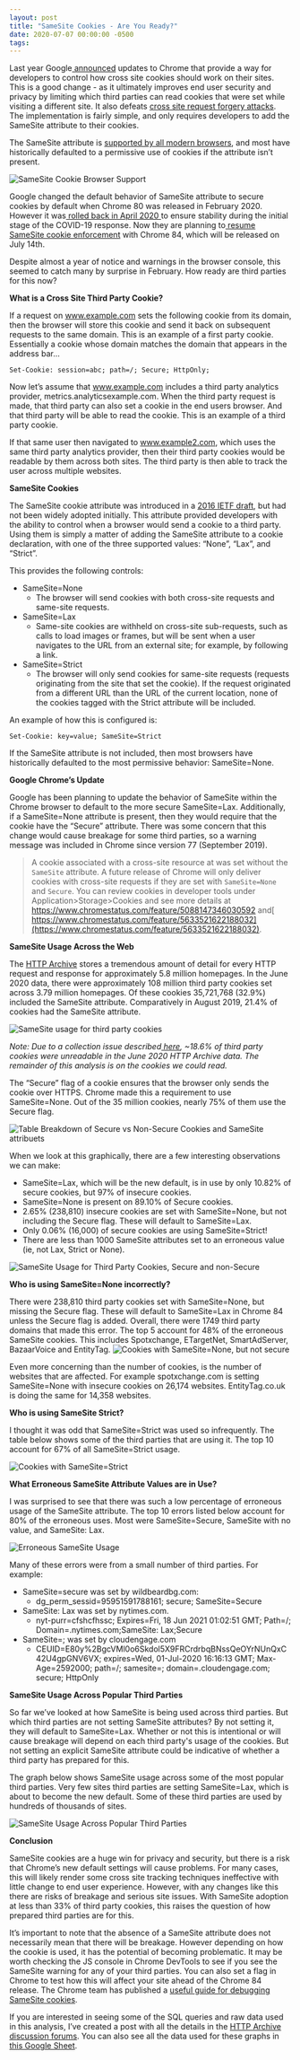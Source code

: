 ```yaml
---
layout: post
title: "SameSite Cookies - Are You Ready?"
date: 2020-07-07 00:00:00 -0500
tags: 
---
```

Last year Google[ announced](https://blog.chromium.org/2019/05/improving-privacy-and-security-on-web.html) updates to Chrome that provide a way for developers to control how cross site cookies should work on their sites. This is a good change - as it ultimately improves end user security and privacy by limiting which third parties can read cookies that were set while visiting a different site. It also defeats [cross site request forgery attacks](https://www.owasp.org/index.php/Cross-Site_Request_Forgery_(CSRF)). The implementation is fairly simple, and only requires developers to add the SameSite attribute to their cookies. 

The SameSite attribute is [supported by all modern browsers](https://caniuse.com/#feat=same-site-cookie-attribute), and most have historically defaulted to a permissive use of cookies if the attribute isn’t present. 

![SameSite Cookie Browser Support](https://dev-to-uploads.s3.amazonaws.com/i/gflnfrrax9xc44z8rxgb.png)

Google changed the default behavior of SameSite attribute to secure cookies by default when Chrome 80 was released in February 2020. However it was[ rolled back in April 2020](https://blog.chromium.org/2020/05/resuming-samesite-cookie-changes-in-july.html)<span style="text-decoration:underline;"> </span>to ensure stability during the initial stage of the COVID-19 response. Now they are planning to[ resume SameSite cookie enforcement](https://blog.chromium.org/2020/05/resuming-samesite-cookie-changes-in-july.html) with Chrome 84, which will be released on July 14th. 

Despite almost a year of notice and warnings in the browser console, this seemed to catch many by surprise in February.  How ready are third parties for this now?

 

**What is a Cross Site Third Party Cookie?**

If a request on www.example.com sets the following cookie from its domain, then the browser will store this cookie and send it back on subsequent requests to the same domain. This is an example of a first party cookie. Essentially a cookie whose domain matches the domain that appears in the address bar...

`Set-Cookie: session=abc; path=/; Secure; HttpOnly;`

Now let’s assume that www.example.com includes a third party analytics provider, metrics.analyticsexample.com. When the third party request is made, that third party can also set a cookie in the end users browser. And that third party will be able to read the cookie. This is an example of a third party cookie.

If that same user then navigated to www.example2.com, which uses the same third party analytics provider, then their third party cookies would be readable by them across both sites. The third party is then able to track the user across multiple websites.

**SameSite Cookies**

The SameSite cookie attribute was introduced in a [2016 IETF draft](https://tools.ietf.org/html/draft-west-first-party-cookies-06), but had not been widely adopted initially.  This attribute provided developers with the ability to control when a browser would send a cookie to a third party. Using them is simply a matter of adding the SameSite attribute to a cookie declaration, with one of the three supported values: “None”, “Lax”, and “Strict”.

This provides the following controls:



*   SameSite=None
    *   The browser will send cookies with both cross-site requests and same-site requests.
*   SameSite=Lax
    *   Same-site cookies are withheld on cross-site sub-requests, such as calls to load images or frames, but will be sent when a user navigates to the URL from an external site; for example, by following a link.
*   SameSite=Strict
    *   The browser will only send cookies for same-site requests (requests originating from the site that set the cookie). If the request originated from a different URL than the URL of the current location, none of the cookies tagged with the Strict attribute will be included.

An example of how this is configured is:

`Set-Cookie: key=value; SameSite=Strict`

If the SameSite attribute is not included, then most browsers have historically defaulted to the most permissive behavior: SameSite=None.

**Google Chrome’s Update**

Google has been planning to update the behavior of SameSite within the Chrome browser to default to the more secure SameSite=Lax. Additionally, if a SameSite=None attribute is present, then they would require that the cookie have the “Secure” attribute. There was some concern that this change would cause breakage for some third parties, so a warning message was included in Chrome since version 77 (September 2019).


>A cookie associated with a cross-site resource at <thirdparty domain> was set without the `SameSite` attribute. A future release of Chrome will only deliver cookies with cross-site requests if they are set with `SameSite=None` and `Secure`. You can review cookies in developer tools under Application>Storage>Cookies and see more details at https://www.chromestatus.com/feature/5088147346030592 and[ https://www.chromestatus.com/feature/5633521622188032](https://www.chromestatus.com/feature/5633521622188032).

 

**SameSite Usage Across the Web**

The [HTTP Archive](https://httparchive.org/) stores a tremendous amount of detail for every HTTP request and response for approximately 5.8 million homepages. In the June 2020 data, there were approximately 108 million third party cookies set across 3.79 million homepages. Of these cookies 35,721,768 (32.9%) included the SameSite attribute.  Comparatively in August 2019, 21.4% of cookies had the SameSite attribute.

![SameSite usage for third party cookies](https://dev-to-uploads.s3.amazonaws.com/i/a1lrpyd2wp7irwpfhbjs.png)

_Note: Due to a collection issue described[ here](https://discuss.httparchive.org/t/does-bigquery-contain-har-archive-or-cookies-of-crawled-webpages/1968/8), ~18.6% of third party cookies were unreadable in the June 2020 HTTP Archive data. The remainder of this analysis is on the cookies we could read._

The “Secure” flag of a cookie ensures that the browser only sends the cookie over HTTPS. Chrome made this a requirement to use SameSite=None. Out of the 35 million cookies, nearly 75% of them use the Secure flag. 

![Table Breakdown of Secure vs Non-Secure Cookies and SameSite attribuets](https://dev-to-uploads.s3.amazonaws.com/i/00imlj5llluyriyrzz2g.png)

When we look at this graphically, there are a few interesting observations we can make:

*   SameSite=Lax, which will be the new default, is in use by only 10.82% of secure cookies, but 97% of insecure cookies.
*   SameSite=None is present on 89.10% of Secure cookies.
*   2.65% (238,810) insecure cookies are set with SameSite=None, but not including the Secure flag.  These will default to SameSite=Lax.
*   Only 0.06% (16,000) of secure cookies are using SameSite=Strict!
*   There are less than 1000 SameSite attributes set to an erroneous value (ie, not Lax, Strict or None).

![SameSite Usage for Third Party Cookies, Secure and non-Secure](https://dev-to-uploads.s3.amazonaws.com/i/gvta0gbt9uemri927dff.png)

**Who is using SameSite=None incorrectly?**

There were 238,810 third party cookies set with SameSite=None, but missing the Secure flag. These will default to SameSite=Lax in Chrome 84 unless the Secure flag is added. Overall, there were 1749 third party domains that made this error. The top 5 account for 48% of the erroneous SameSite cookies. This includes Spotxchange, ETargetNet, SmartAdServer, BazaarVoice and EntityTag. 
![Cookies with SameSite=None, but not secure](https://dev-to-uploads.s3.amazonaws.com/i/3ehsetnuxb2l828noj1a.png)

Even more concerning than the number of cookies, is the number of websites that are affected. For example spotxchange.com is setting SameSite=None with insecure cookies on 26,174 websites. EntityTag.co.uk is doing the same for 14,358 websites.

**Who is using SameSite Strict?**

I thought it was odd that SameSite=Strict was used so infrequently. The table below shows some of the third parties that are using it. The top 10 account for 67% of all SameSite=Strict usage.

![Cookies with SameSite=Strict](https://dev-to-uploads.s3.amazonaws.com/i/p96dsxgsqdo99n11ylwq.png)

**What Erroneous SameSite Attribute Values are in Use?**

I was surprised to see that there was such a low percentage of erroneous usage of the SameSite attribute. The top 10 errors listed below account for 80% of the erroneous uses.  Most were SameSite=Secure, SameSite with no value, and SameSite: Lax. 

![Erroneous SameSite Usage](https://dev-to-uploads.s3.amazonaws.com/i/6i8n6hty9254t2hf8lh7.png)

Many of these errors were from a small number of third parties. For example:  

*   SameSite=secure was set by wildbeardbg.com:
    *   dg_perm_sessid=95951591788161; secure; SameSite=Secure
*   SameSite: Lax was set by nytimes.com.
    *   nyt-purr=cfshcfhssc; Expires=Fri, 18 Jun 2021 01:02:51 GMT; Path=/; Domain=.nytimes.com;SameSite: Lax;Secure
*   SameSite=; was set by cloudengage.com
    *   CEUID=E80y%2BgcVMl0o6Skdol5X9FRCrdrbqBNssQeOYrNUnQxC42U4gpGNV6VX; expires=Wed, 01-Jul-2020 16:16:13 GMT; Max-Age=2592000; path=/; samesite=; domain=.cloudengage.com; secure; HttpOnly  

**SameSite Usage Across Popular Third Parties**

So far we’ve looked at how SameSite is being used across third parties. But which third parties are not setting SameSite attributes? By not setting it, they will default to SameSite=Lax. Whether or not this is intentional or will cause breakage will depend on each third party's usage of the cookies. But not setting an explicit SameSite attribute could be indicative of whether a third party has prepared for this.

The graph below shows SameSite usage across some of the most popular third parties. Very few sites third parties are setting SameSite=Lax, which is about to become the new default.  Some of these third parties are used by hundreds of thousands of sites. 

![SameSite Usage Across Popular Third Parties](https://dev-to-uploads.s3.amazonaws.com/i/zofi46l9kj16ojfc8g3n.png)

**Conclusion**

SameSite cookies are a huge win for privacy and security, but there is a risk that Chrome’s new default settings will cause problems. For many cases, this will likely render some cross site tracking techniques ineffective with little change to end user experience. However, with any changes like this there are risks of breakage and serious site issues. With SameSite adoption at less than 33% of third party cookies, this raises the question of how prepared third parties are for this.

It’s important to note that the absence of a SameSite attribute does not necessarily mean that there will be breakage. However depending on how the cookie is used, it has the potential of becoming problematic. It may be worth checking the JS console in Chrome DevTools to see if you see the SameSite warning for any of your third parties. You can also set a flag in Chrome to test how this will affect your site ahead of the Chrome 84 release. The Chrome team has published a [useful guide for debugging SameSite cookies](https://www.chromium.org/updates/same-site/test-debug).

If you are interested in seeing some of the SQL queries and raw data used in this analysis, I’ve created a post with all the details in the [HTTP Archive discussion forums](https://discuss.httparchive.org/t/samesite-cookies-analysis/1988). You can also see all the data used for these graphs in [this Google Sheet](https://docs.google.com/spreadsheets/d/1-zx1AmcvDDSKjOLsM3-AbV9qVXV-Of6dmps8LG-oMSk/edit?usp=sharing). 
